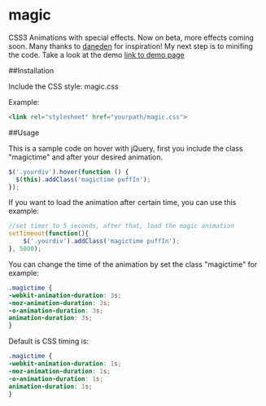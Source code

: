 magic
=====

CSS3 Animations with special effects. Now on beta, more effects coming soon. Many thanks to [daneden](http://daneden.me/animate/) for inspiration!
My next step is to minifing the code.
Take a look at the demo [link to demo page](http://www.minimamente.com/magic-css3-animations)

##Installation


Include the CSS style: magic.css

Example:
```html
<link rel="stylesheet" href="yourpath/magic.css">
```

##Usage

This is a sample code on hover with jQuery, first you include the class "magictime" and after your desired animation.
```js
$('.yourdiv').hover(function () {
  $(this).addClass('magictime puffIn');
});
```

If you want to load the animation after certain time, you can use this example:
```js
//set timer to 5 seconds, after that, load the magic animation
setTimeout(function(){
  	$('.yourdiv').addClass('magictime puffIn');
}, 5000);
```

You can change the time of the animation by set the class "magictime" for example:
```css
.magictime {
-webkit-animation-duration: 3s;
-moz-animation-duration: 3s;
-o-animation-duration: 3s;
animation-duration: 3s;
}
```

Default is CSS timing is:
```css
.magictime {
-webkit-animation-duration: 1s;
-moz-animation-duration: 1s;
-o-animation-duration: 1s;
animation-duration: 1s;
}
```

